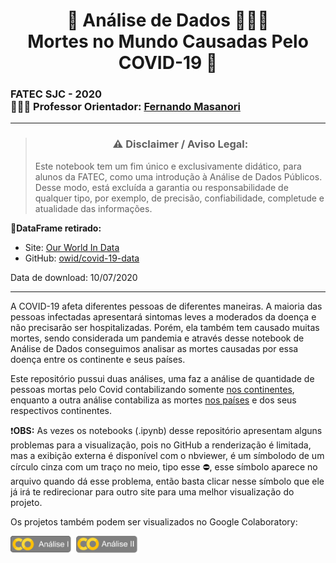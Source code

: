 #  <center>🎲 Análise de Dados 🕵🏻‍♀️ <br/>Mortes no Mundo Causadas Pelo COVID-19 🦠</center>

### FATEC SJC - 2020 <br/>👨🏽‍🏫 Professor Orientador: [Fernando Masanori](https://github.com/fmasanori)

---

> ### **<center>⚠️ Disclaimer / Aviso Legal: </center>**
> Este notebook tem um fim único e exclusivamente didático, para alunos da FATEC, como uma introdução à Análise de Dados Públicos. 
> Desse modo, está excluída a garantia ou  responsabilidade de qualquer tipo, por exemplo, de precisão, confiabilidade, 
> completude e atualidade das informações.

🎲**DataFrame retirado:** 
    
   + Site: [Our World In Data](https://ourworldindata.org/coronavirus)
   + GitHub: [owid/covid-19-data](https://github.com/owid/covid-19-data)

Data de download: 10/07/2020

---

A COVID-19 afeta diferentes pessoas de diferentes maneiras. A maioria das pessoas infectadas apresentará sintomas leves a moderados da doença e não precisarão ser hospitalizadas.
Porém, ela também tem causado muitas mortes, sendo considerada um pandemia e através desse notebook de Análise de Dados conseguimos analisar as mortes causadas por essa doença entre os continente e seus países.

Este repositório pussui duas análises, uma faz a análise de quantidade de pessoas mortas pelo Covid contabilizando somente [nos continentes](https://github.com/JenniferDominique/Mortes_No_Mundo_Causadas_Pelo_Covid-19/blob/master/Mortes%20Causadas%20Pelo%20Covid-19%20Nos%20Continentes.ipynb), enquanto a outra análise contabiliza as mortes [nos países](https://github.com/JenniferDominique/Mortes_No_Mundo_Causadas_Pelo_Covid-19/blob/master/Mortes%20Causadas%20Pelo%20COVID-19%20Nos%20Pa%C3%ADses.ipynb) e dos seus respectivos continentes.

❗**OBS:** As vezes os notebooks (.ipynb) desse repositório apresentam alguns problemas para a visualização, pois no GitHub a renderização é limitada, mas a exibição externa é disponível com o nbviewer, é um símbolodo de um círculo cinza com um traço no meio, tipo esse ⛔, esse símbolo aparece no arquivo quando dá esse problema, então basta clicar nesse símbolo que ele já irá te redirecionar para outro site para uma melhor visualização do projeto.

Os projetos também podem ser visualizados no Google Colaboratory:

<a href="https://colab.research.google.com/drive/1zygqZtAFzVkpgJChNwHIDR8XUCJqMFZe?usp=sharing"><img src="https://github.com/JenniferDominique/Mortes_No_Mundo_Causadas_Pelo_Covid-19/blob/master/Imagens/Bot%C3%A3o%20An%C3%A1lise%20I.png" width="20%" title="Análise de Dados I no Google Colaboratory"></a>
<a href="https://colab.research.google.com/drive/1JzAQBW1YA3yeTzG7PEf0L0b2Ve4l1utX?usp=sharing"><img src="https://github.com/JenniferDominique/Mortes_No_Mundo_Causadas_Pelo_Covid-19/blob/master/Imagens/Bot%C3%A3o%20An%C3%A1lise%20II.png" width="20%" title="Análise de Dados II no Google Colaboratory"></a>

